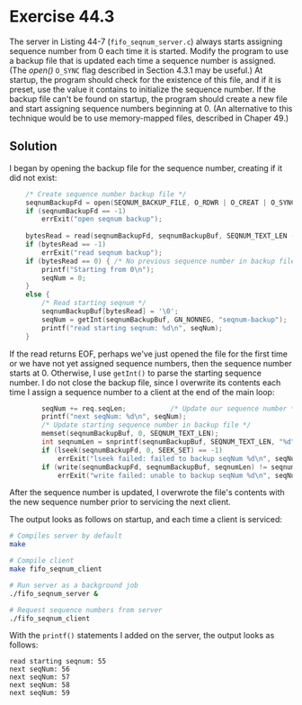 # Exercise 44.3

The server in Listing 44-7 (`fifo_seqnum_server.c`) always starts assigning sequence number
from 0 each time it is started. Modify the program to use a backup file that is updated each
time a sequence number is assigned. (The *open()* `O_SYNC` flag described in Section 4.3.1
may be useful.) At startup, the program should check for the existence of this file, and if
it is preset, use the value it contains to initialize the sequence number. If the backup
file can't be found on startup, the program should create a new file and start assigning
sequence numbers beginning at 0. (An alternative to this technique would be to use memory-mapped
files, described in Chaper 49.)

## Solution

I began by opening the backup file for the sequence number, creating if it did not exist:

```c
	/* Create sequence number backup file */
	seqnumBackupFd = open(SEQNUM_BACKUP_FILE, O_RDWR | O_CREAT | O_SYNC, S_IRUSR | S_IWUSR);
	if (seqnumBackupFd == -1)
		errExit("open seqnum backup");
	
	bytesRead = read(seqnumBackupFd, seqnumBackupBuf, SEQNUM_TEXT_LEN - 1);
	if (bytesRead == -1)
		errExit("read seqnum backup");
	if (bytesRead == 0) { /* No previous sequence number in backup file */
		printf("Starting from 0\n");
		seqNum = 0;
	}
	else {
		/* Read starting seqnum */
		seqnumBackupBuf[bytesRead] = '\0';
		seqNum = getInt(seqnumBackupBuf, GN_NONNEG, "seqnum-backup");
		printf("read starting seqnum: %d\n", seqNum);
	}
```

If the read returns EOF, perhaps we've just opened the file for the first time or we have not yet
assigned sequence numbers, then the sequence number starts at 0. Otherwise, I use `getInt()`
to parse the starting sequence number. I do not close the backup file, since I overwrite its
contents each time I assign a sequence number to a client at the end of the main loop:

```c
        seqNum += req.seqLen;           /* Update our sequence number */
		printf("next seqNum: %d\n", seqNum);
		/* Update starting sequence number in backup file */
		memset(seqnumBackupBuf, 0, SEQNUM_TEXT_LEN);
		int seqnumLen = snprintf(seqnumBackupBuf, SEQNUM_TEXT_LEN, "%d", seqNum);
		if (lseek(seqnumBackupFd, 0, SEEK_SET) == -1)
			errExit("lseek failed: failed to backup seqNum %d\n", seqNum);
		if (write(seqnumBackupFd, seqnumBackupBuf, seqnumLen) != seqnumLen)
			errExit("write failed: unable to backup seqNum %d\n", seqNum);
```

After the sequence number is updated, I overwrote the file's contents with the new sequence number
prior to servicing the next client.

The output looks as follows on startup, and each time a client is serviced:

```bash
# Compiles server by default
make

# Compile client
make fifo_seqnum_client

# Run server as a background job
./fifo_seqnum_server &

# Request sequence numbers from server
./fifo_seqnum_client
```

With the `printf()` statements I added on the server, the output looks as follows:

```
read starting seqnum: 55
next seqNum: 56
next seqNum: 57
next seqNum: 58
next seqNum: 59
```
